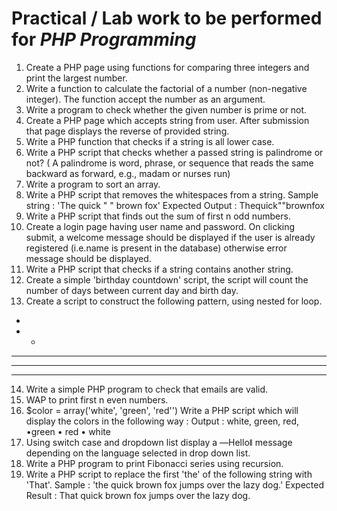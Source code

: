 # Practical / Lab work to be performed for <b><i>PHP Programming</i></b>

1. Create a PHP page using functions for comparing three integers and print the largest number. 
2. Write a function to calculate the factorial of a number (non-negative integer). The function accept the number as an argument. 
3. Write a program to check whether the given number is prime or not. 
4. Create a PHP page which accepts string from user. After submission that page displays the reverse of provided string.
5. Write a PHP function that checks if a string is all lower case. 
6. Write a PHP script that checks whether a passed string is palindrome or not? ( A palindrome is word, phrase, or sequence that reads the same backward as forward, e.g., madam or nurses run) 
7. Write a program to sort an array. 
8. Write a PHP script that removes the whitespaces from a string. 
 Sample string : 'The quick " " brown fox' Expected Output : Thequick""brownfox 
9. Write a PHP script that finds out the sum of first n odd numbers. 
10. Create a login page having user name and password. On clicking submit, a welcome message should be displayed if the user is already registered (i.e.name is present in the database) otherwise error message should be displayed. 
11. Write a PHP script that checks if a string contains another string. 
12. Create a simple 'birthday countdown' script, the script will count the number of days between current day and birth day. 
13. Create a script to construct the following pattern, using nested for loop. 
* 
* * 
* * * 
* * * * 
* * * * * 
14. Write a simple PHP program to check that emails are valid. 
15. WAP to print first n even numbers. 
16. $color = array('white', 'green', 'red'') 
 Write a PHP script which will display the colors in the following way :
 Output : white, green, red, 
 •green • red 
 • white 
17. Using switch case and dropdown list display a ―Helloǁ message depending on the language selected in drop down list. 
18. Write a PHP program to print Fibonacci series using recursion. 
19. Write a PHP script to replace the first 'the' of the following string with 'That'. 
 Sample : 'the quick brown fox jumps over the lazy dog.' 
 Expected Result : That quick brown fox jumps over the lazy dog.